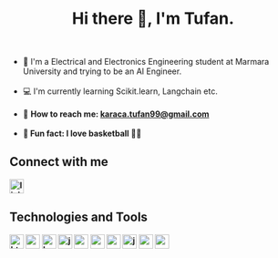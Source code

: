 <h1 align="center"> Hi there 👋, I'm Tufan.</h1>

<br>

<ul>
<li>🏫 I'm a Electrical and Electronics Engineering student at Marmara University and trying to be an AI Engineer.</li>
<br>
<li>💻 I'm currently learning Scikit.learn, Langchain etc.</li>
<br>
<li>📧 <b>How to reach me:<b> <a href="mailto:karaca.tufan99@gmail.com">karaca.tufan99@gmail.com</a></li>
<br>
<li>🕺 Fun fact: I love basketball 🏀🏀</li>
</ul>

## Connect with me
<a href="https://www.linkedin.com/in/tufankaraca/" target="_blank"><img src="https://upload.wikimedia.org/wikipedia/commons/c/ca/LinkedIn_logo_initials.png" alt="linkedin" width="25px"></a>

## Technologies and Tools
<a href="https://www.postgresql.org/" target="_blank"><img src="https://www.postgresql.org/media/img/about/press/elephant.png" alt="html" width="25px"></a>
<a href="https://www.python.org/" target="_blank"><img src="https://upload.wikimedia.org/wikipedia/commons/thumb/c/c3/Python-logo-notext.svg/165px-Python-logo-notext.svg.png?20250701090410" alt="css" width="25px"></a>
<a href="https://numpy.org/" target="_blank"><img src="https://icon.icepanel.io/Technology/svg/NumPy.svg" alt="bootstrap" width="25px"></a>
<a href="https://pandas.pydata.org/" target="_blank"><img src="https://icon.icepanel.io/Technology/png-shadow-512/Pandas.png" alt="javascript" width="25px"></a>
<a href="https://matplotlib.org/" target="_blank"><img src="https://icon.icepanel.io/Technology/svg/Matplotlib.svg" alt="react.js" width="25px"></a>
<a href="https://seaborn.pydata.org/" target="_blank"><img src="https://cdn.worldvectorlogo.com/logos/seaborn-1.svg" alt="vs code" width="25px"></a>
<a href="https://app.powerbi.com/" target="_blank"><img src="https://upload.wikimedia.org/wikipedia/commons/c/cf/New_Power_BI_Logo.svg" width="25px"></a>
<a href="https://excel.cloud.microsoft/tr-tr/" target="_blank"><img src="https://upload.wikimedia.org/wikipedia/commons/3/34/Microsoft_Office_Excel_%282019%E2%80%93present%29.svg" alt="javascript" width="25px"></a>
<a href="https://scikit-learn.org" target="_blank"><img src="https://upload.wikimedia.org/wikipedia/commons/0/05/Scikit_learn_logo_small.svg" alt="react.js" width="25px"></a>
<a href="https://www.langchain.com/" target="_blank"><img src="https://images.seeklogo.com/logo-png/61/1/langchain-logo-png_seeklogo-611654.png" alt="vs code" width="25px"></a>
